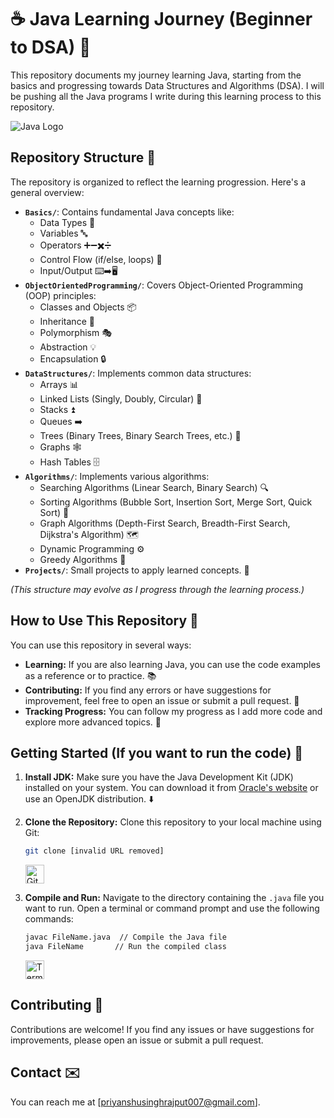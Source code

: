 # ☕ Java Learning Journey (Beginner to DSA) 🚀

This repository documents my journey learning Java, starting from the basics and progressing towards Data Structures and Algorithms (DSA). I will be pushing all the Java programs I write during this learning process to this repository.

![Java Logo](https://upload.wikimedia.org/wikipedia/en/thumb/3/30/Java_programming_language_logo.svg/1200px-Java_programming_language_logo.svg.png)

## Repository Structure 📂

The repository is organized to reflect the learning progression. Here's a general overview:

*   **`Basics/`**: Contains fundamental Java concepts like:
    *   Data Types 🔢
    *   Variables 🔤
    *   Operators ➕➖✖️➗
    *   Control Flow (if/else, loops) 🚦
    *   Input/Output ⌨️➡️🖥️
*   **`ObjectOrientedProgramming/`**: Covers Object-Oriented Programming (OOP) principles:
    *   Classes and Objects 📦
    *   Inheritance 🧬
    *   Polymorphism 🎭
    *   Abstraction 💡
    *   Encapsulation 🔒
*   **`DataStructures/`**: Implements common data structures:
    *   Arrays 📊
    *   Linked Lists (Singly, Doubly, Circular) 🔗
    *   Stacks ⏫
    *   Queues ➡️
    *   Trees (Binary Trees, Binary Search Trees, etc.) 🌲
    *   Graphs 🕸️
    *   Hash Tables 🗄️
*   **`Algorithms/`**: Implements various algorithms:
    *   Searching Algorithms (Linear Search, Binary Search) 🔍
    *   Sorting Algorithms (Bubble Sort, Insertion Sort, Merge Sort, Quick Sort) 🔀
    *   Graph Algorithms (Depth-First Search, Breadth-First Search, Dijkstra's Algorithm) 🗺️
    *   Dynamic Programming ⚙️
    *   Greedy Algorithms 🤑
*   **`Projects/`**: Small projects to apply learned concepts. 🚧

*(This structure may evolve as I progress through the learning process.)*

## How to Use This Repository 🤔

You can use this repository in several ways:

*   **Learning:** If you are also learning Java, you can use the code examples as a reference or to practice. 📚
*   **Contributing:** If you find any errors or have suggestions for improvement, feel free to open an issue or submit a pull request. 🤝
*   **Tracking Progress:** You can follow my progress as I add more code and explore more advanced topics. 👣

## Getting Started (If you want to run the code) 🚀

1.  **Install JDK:** Make sure you have the Java Development Kit (JDK) installed on your system. You can download it from [Oracle's website](https://www.oracle.com/java/technologies/javase-downloads.html) or use an OpenJDK distribution. ⬇️
2.  **Clone the Repository:** Clone this repository to your local machine using Git:

    ```bash
    git clone [invalid URL removed]
    ```

    <img src="https://git-scm.com/images/logos/downloads/Git-Icon-1788C.png" alt="Git Logo" width="30">

3.  **Compile and Run:** Navigate to the directory containing the `.java` file you want to run. Open a terminal or command prompt and use the following commands:

    ```bash
    javac FileName.java  // Compile the Java file
    java FileName       // Run the compiled class
    ```

    <img src="https://www.svgrepo.com/show/488355/terminal-outline.svg" alt="Terminal Icon" width="30">

## Contributing 🤝

Contributions are welcome! If you find any issues or have suggestions for improvements, please open an issue or submit a pull request.

## Contact ✉️

You can reach me at \[priyanshusinghrajput007@gmail.com].

